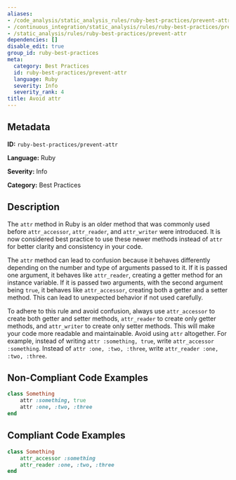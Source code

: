 ```yaml
---
aliases:
- /code_analysis/static_analysis_rules/ruby-best-practices/prevent-attr
- /continuous_integration/static_analysis/rules/ruby-best-practices/prevent-attr
- /static_analysis/rules/ruby-best-practices/prevent-attr
dependencies: []
disable_edit: true
group_id: ruby-best-practices
meta:
  category: Best Practices
  id: ruby-best-practices/prevent-attr
  language: Ruby
  severity: Info
  severity_rank: 4
title: Avoid attr
---
```

<!--  SOURCED FROM https://github.com/DataDog/datadog-static-analyzer-rule-docs -->


## Metadata
**ID:** `ruby-best-practices/prevent-attr`

**Language:** Ruby

**Severity:** Info

**Category:** Best Practices

## Description
The `attr` method in Ruby is an older method that was commonly used before `attr_accessor`, `attr_reader`, and `attr_writer` were introduced. It is now considered best practice to use these newer methods instead of `attr` for better clarity and consistency in your code.

The `attr` method can lead to confusion because it behaves differently depending on the number and type of arguments passed to it. If it is passed one argument, it behaves like `attr_reader`, creating a getter method for an instance variable. If it is passed two arguments, with the second argument being `true`, it behaves like `attr_accessor`, creating both a getter and a setter method. This can lead to unexpected behavior if not used carefully.

To adhere to this rule and avoid confusion, always use `attr_accessor` to create both getter and setter methods, `attr_reader` to create only getter methods, and `attr_writer` to create only setter methods. This will make your code more readable and maintainable. Avoid using `attr` altogether. For example, instead of writing `attr :something, true`, write `attr_accessor :something`. Instead of `attr :one, :two, :three`, write `attr_reader :one, :two, :three`.

## Non-Compliant Code Examples
```ruby
class Something
    attr :something, true
    attr :one, :two, :three
end
```

## Compliant Code Examples
```ruby
class Something
    attr_accessor :something
    attr_reader :one, :two, :three
end
```
